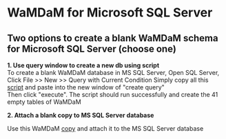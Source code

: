 # WaMDaM for Microsoft SQL Server

## Two options to create a blank WaMDaM schema for Microsoft SQL Server (choose one)
**1. Use query window to create a new db using script**  
To create a blank WaMDaM database in MS SQL Server, 
Open SQL Server, Click File >> New >> Query with Current Condition 
Simply copy all this [script](https://github.com/WamdamProject/WaMDaM_Information_Model/blob/master/database_schemas/MS_SQL_Server/WaMDaM_MSSQL.sql) and paste into the new window of "create query"  
Then click "execute". The script should run successfully and create the 41 empty tables of WaMDaM 

**2. Attach a blank copy to MS SQL Server database**  

Use this WaMDaM [copy](/schemas/MS_SQL_Server/blank_db_copy) and attach it to the MS SQL Server database

